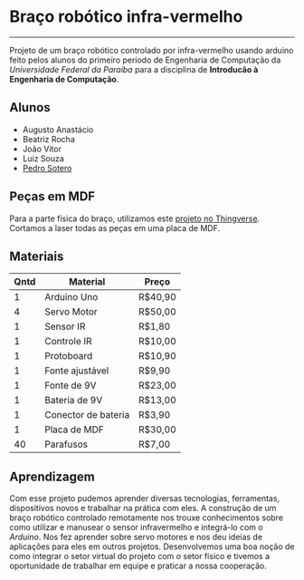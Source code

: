# Braço robótico infra-vermelho
***
 Projeto de um braço robótico controlado por infra-vermelho usando arduino feito pelos alunos do primeiro período de Engenharia de Computação da *Universidade Federal da Paraíba* para a disciplina de **Introducão à Engenharia de Computação**.
 
## Alunos
* Augusto Anastácio
* Beatriz Rocha
* João Vitor
* Luiz Souza
* [Pedro Sotero](https://github.com/pedrosotero)

## Peças em MDF
 Para a parte física do braço, utilizamos este [projeto no Thingverse](https://www.thingiverse.com/thing:360108).
 Cortamos a laser todas as peças em uma placa de MDF.

## Materiais
 Qntd | Material | Preço
 ---|---|---
 1 | Arduino Uno | R$40,90
 4 | Servo Motor | R$50,00
 1 | Sensor IR | R$1,80
 1 | Controle IR | R$10,00
 1 | Protoboard | R$10,90
 1 | Fonte ajustável | R$9,90
 1 | Fonte de 9V | R$23,00
 1 | Bateria de 9V | R$13,00
 1 | Conector de bateria | R$3,90
 1 | Placa de MDF | R$30,00
 40 | Parafusos| R$7,00

 ## Aprendizagem
 Com esse projeto pudemos aprender diversas tecnologias, ferramentas, dispositivos novos e trabalhar na prática com eles. A construção de um braço robótico controlado remotamente nos trouxe conhecimentos sobre como utilizar e manusear o sensor infravermelho e integrá-lo com o *Arduino*. Nos fez aprender sobre servo motores e nos deu ideias de aplicações para eles em outros projetos. Desenvolvemos uma boa noção de como integrar o setor virtual do projeto com o setor físico e tivemos a oportunidade de trabalhar em equipe e praticar a nossa cooperação.
